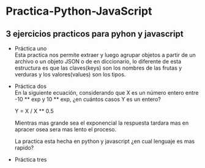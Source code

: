 # Practica-Python-JavaScript
## 3 ejercicios practicos para pyhon y javascript

* Práctica uno<br />
    Esta practica nos permite extraer y luego agrupar objetos a partir de un archivo o un objeto JSON o de en diccionario, lo diferente de esta estructura es que las claves(keys) son los nombres de las frutas y verduras y los valores(values) son los tipos.

* Práctica dos<br />
    En la siguiente ecuación, considerando que X es un número entero entre -10 ** exp y 10 ** exp, ¿en cuántos casos Y es un entero?

    Y = X / X ** 0.5

    Mientras mas grande sea el exponencial la respuesta tardara mas en apracer osea sera mas lento el proceso.

    La practica esta hecha en python y javascript ¿en cual lenguaje es mas rapido?

* Práctica tres<br />
    